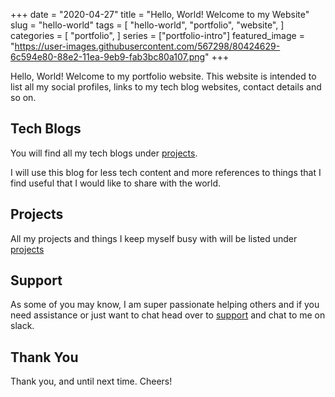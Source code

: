 +++
date = "2020-04-27"
title = "Hello, World! Welcome to my Website"
slug = "hello-world"
tags = [
    "hello-world",
    "portfolio",
    "website",
]
categories = [
    "portfolio",
]
series = ["portfolio-intro"]
featured_image = "https://user-images.githubusercontent.com/567298/80424629-6c594e80-88e2-11ea-9eb9-fab3bc80a107.png"
+++

Hello, World! Welcome to my portfolio website. This website is intended to list all my social profiles, links to my tech blog websites, contact details and so on.

## Tech Blogs 

You will find all my tech blogs under [projects](https://ruan.dev/projects/#blogging).

I will use this blog for less tech content and more references to things that I find useful that I would like to share with the world.

## Projects

All my projects and things I keep myself busy with will be listed under [projects](https://ruan.dev/projects/#projects)

## Support

As some of you may know, I am super passionate helping others and if you need assistance or just want to chat head over to [support](https://ruan.dev/projects/#community-support) and chat to me on slack.

## Thank You

Thank you, and until next time. Cheers! 

